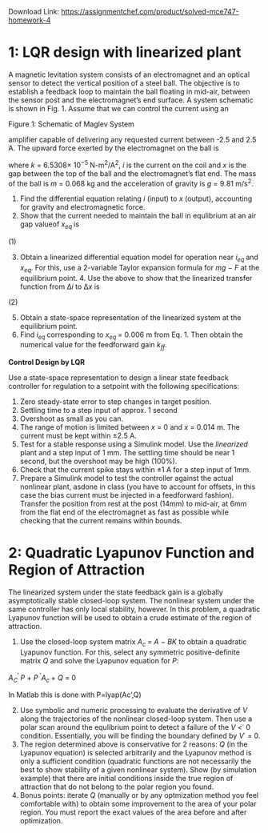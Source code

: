 Download Link: https://assignmentchef.com/product/solved-mce747-homework-4
<br>
<h1>1: LQR design with linearized plant</h1>

A magnetic levitation system consists of an electromagnet and an optical sensor to detect the vertical position of a steel ball. The objective is to establish a feedback loop to maintain the ball floating in mid-air, between the sensor post and the electromagnet’s end surface. A system schematic is shown in Fig. 1. Assume that we can control the current using an

Figure 1: Schematic of Maglev System

amplifier capable of delivering any requested current between -2.5 and 2.5 A. The upward force exerted by the electromagnet on the ball is

where <em>k </em>= 6<em>.</em>5308× 10<sup>−5 </sup>N-m<sup>2</sup>/A<sup>2</sup>, <em>i </em>is the current on the coil and <em>x </em>is the gap between the top of the ball and the electromagnet’s flat end. The mass of the ball is <em>m </em>= 0<em>.</em>068 kg and the acceleration of gravity is <em>g </em>= 9<em>.</em>81 m/s<sup>2</sup>.

<ol>

 <li>Find the differential equation relating <em>i </em>(input) to <em>x </em>(output), accounting for gravity and electromagnetic force.</li>

 <li>Show that the current needed to maintain the ball in equlibrium at an air gap valueof <em>x<sub>eq </sub></em>is</li>

</ol>

(1)

<ol start="3">

 <li>Obtain a linearized differential equation model for operation near <em>i<sub>eq </sub></em>and <em>x<sub>eq</sub></em>. For this, use a 2-variable Taylor expansion formula for <em>mg </em>− <em>F </em>at the equilibrium point. 4. Use the above to show that the linearized transfer function from ∆<em>i </em>to ∆<em>x </em>is</li>

</ol>

(2)

<ol start="5">

 <li>Obtain a state-space representation of the linearized system at the equilibrium point.</li>

 <li>Find <em>i<sub>eq </sub></em>corresponding to <em>x<sub>eq </sub></em>= 0<em>.</em>006 m from Eq. 1. Then obtain the numerical value for the feedforward gain <em>k<sub>ff</sub></em>.</li>

</ol>

<strong>Control Design by LQR</strong>

Use a state-space representation to design a linear state feedback controller for regulation to a setpoint with the following specifications:

<ol>

 <li>Zero steady-state error to step changes in target position.</li>

 <li>Settling time to a step input of approx. 1 second</li>

 <li>Overshoot as small as you can.</li>

 <li>The range of motion is limited between <em>x </em>= 0 and <em>x </em>= 0<em>.</em>014 m. The current must be kept within ±2<em>.</em>5 A.</li>

 <li>Test for a stable response using a Simulink model. Use the <em>linearized </em>plant and a step input of 1 mm. The settling time should be near 1 second, but the overshoot may be high (100%).</li>

 <li>Check that the current spike stays within ±1 A for a step input of 1mm.</li>

 <li>Prepare a Simulink model to test the controller against the actual nonlinear plant, asdone in class (you have to account for offsets, in this case the bias current must be injected in a feedforward fashion). Transfer the position from rest at the post (14mm) to mid-air, at 6mm from the flat end of the electromagnet as fast as possible while checking that the current remains within bounds.</li>

</ol>

<h1>2: Quadratic Lyapunov Function and Region of Attraction</h1>

The linearized system under the state feedback gain is a globally asymptotically stable closed-loop system. The nonlinear system under the same controller has only local stability, however. In this problem, a quadratic Lyapunov function will be used to obtain a crude estimate of the region of attraction.

<ol>

 <li>Use the closed-loop system matrix <em>A<sub>c </sub></em>= <em>A </em>− <em>BK </em>to obtain a quadratic Lyapunov function. For this, select any symmetric positive-definite matrix <em>Q </em>and solve the Lyapunov equation for <em>P</em>:</li>

</ol>

<em>A<sub>C</sub></em><sup>′ </sup><em>P </em>+ <em>P </em><sup>′</sup><em>A<sub>c </sub></em>+ <em>Q </em>= 0

In Matlab this is done with P=lyap(Ac’,Q)

<ol start="2">

 <li>Use symbolic and numeric processing to evaluate the derivative of <em>V </em>along the trajectories of the nonlinear closed-loop system. Then use a polar scan around the equlibrium point to detect a failure of the <em>V &lt;</em>˙ 0 condition. Essentially, you will be finding the boundary defined by <em>V</em>˙ = 0.</li>

 <li>The region determined above is conservative for 2 reasons: <em>Q </em>(in the Lyapunov equation) is selected arbitrarily and the Lyapunov method is only a sufficient condition (quadratic functions are not necessarily the best to show stability of a given nonlinear system). Show (by simulation example) that there are initial conditions inside the true region of attraction that do not belong to the polar region you found.</li>

 <li>Bonus points: iterate <em>Q </em>(manually or by any optmization method you feel comfortable with) to obtain some improvement to the area of your polar region. You must report the exact values of the area before and after optimization.</li>

</ol>
